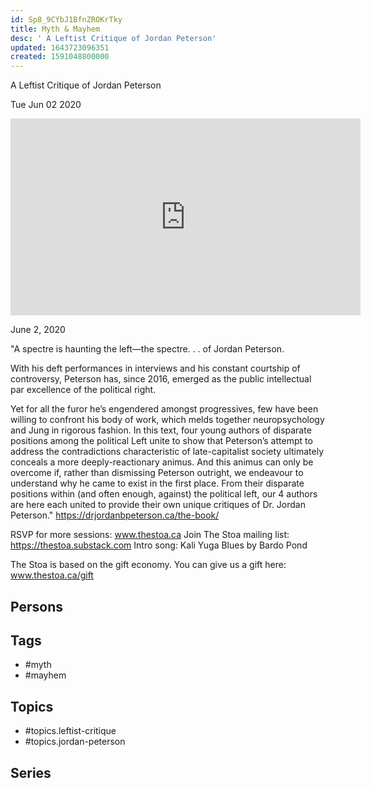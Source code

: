 ```yaml
---
id: Sp8_9CYbJ1BfnZROKrTky
title: Myth & Mayhem
desc: ' A Leftist Critique of Jordan Peterson'
updated: 1643723096351
created: 1591048800000
---
```



 A Leftist Critique of Jordan Peterson

Tue Jun 02 2020

<iframe width="560" height="315" src="https://www.youtube.com/embed/L_GlrnEJdas" title="Myth & Mayhem: A Leftist Critique of Jordan Peterson w/ The drjordanbpeterson.ca Team" frameborder="0" allow="accelerometer; autoplay; clipboard-write; encrypted-media; gyroscope; picture-in-picture" allowfullscreen ></iframe>

June 2, 2020  

"A spectre is haunting the left—the spectre. . . of Jordan Peterson.

With his deft performances in interviews and his constant courtship of controversy, Peterson has, since 2016, emerged as the public intellectual par excellence of the political right.

Yet for all the furor he’s engendered amongst progressives, few have been willing to confront his body of work, which melds together neuropsychology and Jung in rigorous fashion. In this text, four young authors of disparate positions among the political Left unite to show that Peterson’s attempt to address the contradictions characteristic of late-capitalist society ultimately conceals a more deeply-reactionary animus. And this animus can only be overcome if, rather than dismissing Peterson outright, we endeavour to understand why he came to exist in the first place. From their disparate positions within (and often enough, against) the political left, our 4 authors are here each united to provide their own unique critiques of Dr. Jordan Peterson." https://drjordanbpeterson.ca/the-book/

RSVP for more sessions: www.thestoa.ca
Join The Stoa mailing list: https://thestoa.substack.com
Intro song: Kali Yuga Blues by Bardo Pond

The Stoa is based on the gift economy. You can give us a gift here: www.thestoa.ca/gift

## Persons



## Tags

- #myth
- #mayhem

## Topics

- #topics.leftist-critique
- #topics.jordan-peterson

## Series



